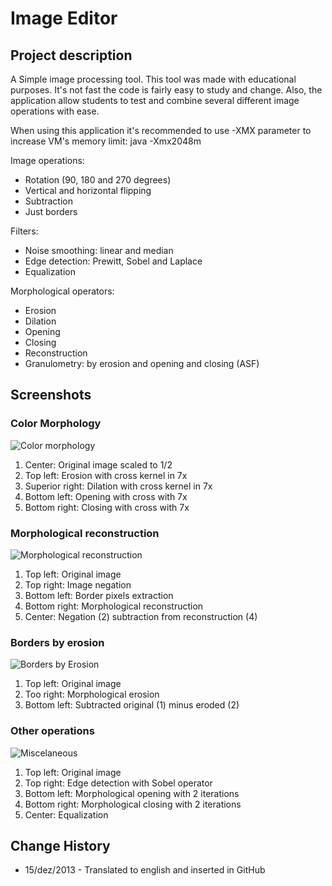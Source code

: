 # Image Editor

## Project description

A Simple image processing tool. This tool was made with educational purposes. It's not fast the code is fairly
easy to study and change. Also, the application allow students to test and combine several different image operations
with ease.

When using this application it's recommended to use -XMX parameter to increase VM's memory limit:
 java -Xmx2048m

Image operations:
- Rotation (90, 180 and 270 degrees)
- Vertical and horizontal flipping
- Subtraction
- Just borders

Filters:
- Noise smoothing: linear and median
- Edge detection: Prewitt, Sobel and Laplace
- Equalization

Morphological operators:
- Erosion
- Dilation
- Opening
- Closing
- Reconstruction
- Granulometry: by erosion and opening and closing (ASF)

## Screenshots

### Color Morphology

![Color morphology](https://fbcdn-sphotos-e-a.akamaihd.net/hphotos-ak-ash2/317062_1964235916858_1651335977_n.jpg)
 1. Center: Original image scaled to 1/2
 2. Top left: Erosion with cross kernel in 7x
 3. Superior right: Dilation with cross kernel in 7x
 4. Bottom left: Opening with cross with 7x
 5. Bottom right: Closing with cross with 7x

### Morphological reconstruction

![Morphological reconstruction](https://fbcdn-sphotos-a-a.akamaihd.net/hphotos-ak-ash2/310260_1964246717128_1334630950_n.jpg)
 1. Top left: Original image
 2. Top right: Image negation
 3. Bottom left: Border pixels extraction
 4. Bottom right: Morphological reconstruction
 5. Center: Negation (2) subtraction from reconstruction (4)

### Borders by erosion

![Borders by Erosion](https://fbcdn-sphotos-b-a.akamaihd.net/hphotos-ak-prn1/301235_1964252037261_1233256122_n.jpg)
 1. Top left: Original image
 2. Too right: Morphological erosion
 3. Bottom left: Subtracted original (1) minus eroded (2)

### Other operations

![Miscelaneous](https://fbcdn-sphotos-f-a.akamaihd.net/hphotos-ak-frc3/287228_1836338199495_8089762_o.jpg)
 1. Top left: Original image
 2. Top right: Edge detection with Sobel operator
 3. Bottom left: Morphological opening with 2 iterations
 4. Bottom right: Morphological closing with 2 iterations
 5. Center: Equalization

## Change History

- 15/dez/2013 - Translated to english and inserted in GitHub